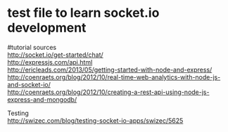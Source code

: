 # test file to learn socket.io development

#tutorial sources<br>
http://socket.io/get-started/chat/<br>
http://expressjs.com/api.html<br>
http://ericleads.com/2013/05/getting-started-with-node-and-express/<br>
http://coenraets.org/blog/2012/10/real-time-web-analytics-with-node-js-and-socket-io/<br>
http://coenraets.org/blog/2012/10/creating-a-rest-api-using-node-js-express-and-mongodb/<br>

Testing<br>
http://swizec.com/blog/testing-socket-io-apps/swizec/5625
